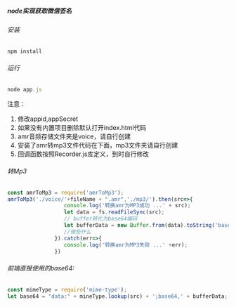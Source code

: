 ##### node实现获取微信签名

###### 安装

```javascript
npm install
```

###### 运行

```javascript
node app.js
```

注意：

1. 修改appid,appSecret
2. 如果没有内置项目删除默认打开index.html代码
3. amr音频存储文件夹是voice，请自行创建
4. 安装了amr转mp3文件代码在下面，mp3文件夹请自行创建
5. 回调函数按照Recorder.js库定义，到时自行修改

###### 转Mp3

```javascript
const amrToMp3 = require('amrToMp3');
amrToMp3('./voice/'+fileName + ".amr",'./mp3/').then(src=>{
                  console.log('转换amr为MP3成功 ...' + src); 
                  let data = fs.readFileSync(src);
                  // buffer转化为base64编码
                  let bufferData = new Buffer.from(data).toString('base64');
     	          //做些什么
               }).catch(err=>{
                  console.log('转换amr为MP3失败 ...' +err);
               })
```

###### 前端直接使用的base64:

```javascript
const mimeType = require('mime-type'); 
let base64 = "data:" + mineType.lookup(src) + ';base64,' + bufferData; 
```

